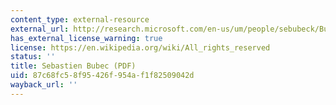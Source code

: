 ```yaml
---
content_type: external-resource
external_url: http://research.microsoft.com/en-us/um/people/sebubeck/Bubeck15.pdf
has_external_license_warning: true
license: https://en.wikipedia.org/wiki/All_rights_reserved
status: ''
title: Sebastien Bubec (PDF)
uid: 87c68fc5-8f95-426f-954a-f1f82509042d
wayback_url: ''
---
```

